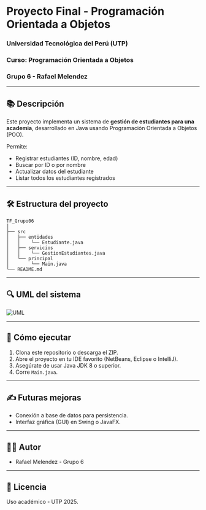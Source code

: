 
# Proyecto Final - Programación Orientada a Objetos
### Universidad Tecnológica del Perú (UTP)
### Curso: Programación Orientada a Objetos
### Grupo 6 - Rafael Melendez

---

## 📚 Descripción
Este proyecto implementa un sistema de **gestión de estudiantes para una academia**, desarrollado en Java usando Programación Orientada a Objetos (POO).

Permite:
- Registrar estudiantes (ID, nombre, edad)
- Buscar por ID o por nombre
- Actualizar datos del estudiante
- Listar todos los estudiantes registrados

---

## 🛠️ Estructura del proyecto
```
TF_Grupo06
│
├── src
│   ├── entidades
│   │    └── Estudiante.java
│   ├── servicios
│   │    └── GestionEstudiantes.java
│   └── principal
│        └── Main.java
└── README.md
```

---

## 🔍 UML del sistema
![UML](TF_Grupo06_UML.png)

---

## 🚀 Cómo ejecutar
1. Clona este repositorio o descarga el ZIP.
2. Abre el proyecto en tu IDE favorito (NetBeans, Eclipse o IntelliJ).
3. Asegúrate de usar Java JDK 8 o superior.
4. Corre `Main.java`.

---

## ✍️ Futuras mejoras
- Conexión a base de datos para persistencia.
- Interfaz gráfica (GUI) en Swing o JavaFX.

---

## 🧑‍💻 Autor
- Rafael Melendez - Grupo 6

---

## 📄 Licencia
Uso académico - UTP 2025.
